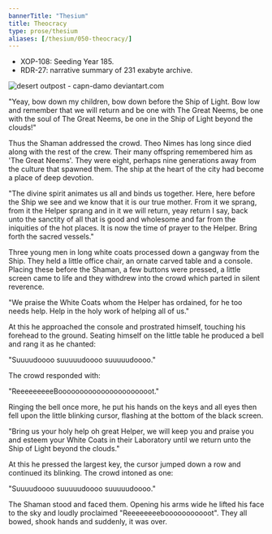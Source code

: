 ```yaml
---
bannerTitle: "Thesium" 
title: Theocracy
type: prose/thesium
aliases: [/thesium/050-theocracy/]
---
```


<div class="data">

- XOP-108: Seeding Year 185.  
- RDR-27: narrative summary of 231 exabyte archive.  

</div>

![desert outpost - capn-damo deviantart.com](/images/thesium/desert-outpost.jpg)

"Yeay, bow down my children, bow down before the Ship of Light. Bow low and
remember that we will return and be one with The Great Neems, be one with the
soul of The Great Neems, be one in the Ship of Light beyond the clouds!"

Thus the Shaman addressed the crowd. Theo Nimes has long since died along with
the rest of the crew. Their many offspring remembered him as 'The Great Neems'.
They were eight, perhaps nine generations away from the culture that spawned
them. The ship at the heart of the city had become a place of deep devotion. 

"The divine spirit animates us all and binds us together. Here, here before the
Ship we see and we know that it is our true mother. From it we sprang, from it
the Helper sprang and in it we will return, yeay return I say, back unto the
sanctity of all that is good and wholesome and far from the iniquities of the
hot places. It is now the time of prayer to the Helper. Bring forth the sacred
vessels."

Three young men in long white coats processed down a gangway from the Ship. They
held a little office chair, an ornate carved table and a console. Placing these
before the Shaman, a few buttons were pressed, a little screen came to life
and they withdrew into the crowd which parted in silent reverence.

"We praise the White Coats whom the Helper has ordained, for he too needs help.
Help in the holy work of helping all of us."

At this he approached the console and prostrated himself, touching his forehead
to the ground. Seating himself on the little table he produced a bell and rang
it as he chanted:

"Suuuudoooo suuuuudoooo suuuuudoooo."

The crowd responded with:

"ReeeeeeeeeBoooooooooooooooooooooot."

Ringing the bell once more, he put his hands on the keys and all eyes then fell
upon the little blinking cursor, flashing at the bottom of the black screen.

"Bring us your holy help oh great Helper, we will keep you and praise you and
esteem your White Coats in their Laboratory until we return unto the Ship of
Light beyond the clouds."

At this he pressed the largest key, the cursor jumped down a row and continued
its blinking. The crowd intoned as one:

"Suuuudoooo suuuuudoooo suuuuudoooo."

The Shaman stood and faced them. Opening his arms wide he lifted his face to the
sky and loudly proclaimed "Reeeeeeeebooooooooooot". They all bowed, shook hands
and suddenly, it was over.


